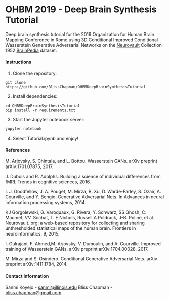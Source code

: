 # OHBM 2019 - Deep Brain Synthesis Tutorial
Deep brain synthesis tutorial for the 2019 Organization for Human Brain Mapping Conference in Rome using 3D Conditional Improved Conditional Wasserstein Generative Adversarial Networks on the [Neurovault](https://neurovault.org) Collection 1952 [BrainPedia](https://neurovault.org/collections/1952/) dataset.

#### Instructions
1. Clone the repository:
```
git clone https://github.com/BlissChapman/OHBMDeepBrainSynthesisTutorial
```

2. Install dependencies:
```
cd OHBMDeepBrainSynthesisTutorial
pip install -r requirements.txt
```

3. Start the Jupyter notebook server:
```
jupyter notebook
```

4. Select Tutorial.ipynb and enjoy!


#### References
M. Arjovsky, S. Chintala, and L. Bottou. Wasserstein GANs. arXiv preprint arXiv:1701.07875, 2017.

J. Dubois and R. Adolphs. Building a science of individual differences from fMRI. Trends in cognitive sciences, 2016.

I. J. Goodfellow, J. A. Pouget, M. Mirza, B. Xu, D. Warde-Farley, S. Ozair, A. Courville, and Y. Bengio. Generative Adversarial Nets. In Advances in neural information processing systems, 2014.

KJ Gorgolewski, G. Varoquaux, G. Rivera, Y. Schwarz, SS Ghosh, C. Maumet, VV. Sochat, T. E Nichols, Russell A Poldrack, J-B. Poline, et al. Neurovault. org: a web-based repository for collecting and sharing unthresholded statistical maps of the human brain. Frontiers in neuroinformatics, 9, 2015.

I. Gulrajani, F. Ahmed,M. Arjovsky, V. Dumoulin, and A. Courville. Improved training of Wasserstein GANs. arXiv preprint arXiv:1704.00028, 2017.

M. Mirza and S. Osindero. Conditional Generative Adversarial Nets. arXiv preprint arXiv:1411.1784, 2014.

#### Contact Information
Sanmi Koyejo  - sanmi@illinois.edu
Bliss Chapman - bliss.chapman@gmail.com
